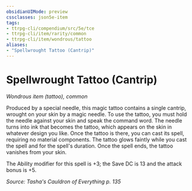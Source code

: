 ```yaml
---
obsidianUIMode: preview
cssclasses: json5e-item
tags:
- ttrpg-cli/compendium/src/5e/tce
- ttrpg-cli/item/rarity/common
- ttrpg-cli/item/wondrous/tattoo
aliases: 
- "Spellwrought Tattoo (Cantrip)"
---
```

# Spellwrought Tattoo (Cantrip)
*Wondrous item (tattoo), common*  



Produced by a special needle, this magic tattoo contains a single cantrip, wrought on your skin by a magic needle. To use the tattoo, you must hold the needle against your skin and speak the command word. The needle turns into ink that becomes the tattoo, which appears on the skin in whatever design you like. Once the tattoo is there, you can cast its spell, requiring no material components. The tattoo glows faintly while you cast the spell and for the spell's duration. Once the spell ends, the tattoo vanishes from your skin.

The Ability modifier for this spell is +3; the Save DC is 13 and the attack bonus is +5.

*Source: Tasha's Cauldron of Everything p. 135*